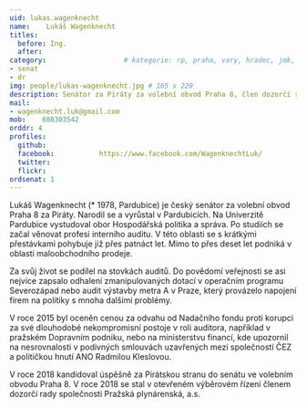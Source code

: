```yaml
---
uid: lukas.wagenknecht
name:    Lukáš Wagenknecht
titles:
  before: Ing. 
  after:
category:                 	# kategorie: rp, praha, vary, hradec, jmk, senat
- senat
- dr
img: people/lukas-wagenknecht.jpg # 165 x 220
description: Senátor za Piráty za volební obvod Praha 8, člen dozorčí rady ve společnosti Pražská plynárenská, a.s.             	# kratký popis, max 160 znaků
mail:
- wagenknecht.luk@gmail.com
mob:	608303542		  
orddr: 4
profiles:
  github:                 
  facebook: 		  https://www.facebook.com/WagenknechtLuk/
  twitter: 		  
  flickr:		  
ordsenat: 1
---
```


Lukáš Wagenknecht (* 1978, Pardubice) je český senátor za volební obvod Praha 8 za Piráty. Narodil se a vyrůstal v Pardubicích. Na Univerzitě Pardubice vystudoval obor Hospodářská politika a správa. Po studiích se začal věnovat profesi interního auditu. V této oblasti se s krátkými přestávkami pohybuje již přes patnáct let. Mimo to přes deset let podniká v oblasti maloobchodního prodeje.

Za svůj život se podílel na stovkách auditů. Do povědomí veřejnosti se asi nejvíce zapsalo odhalení zmanipulovaných dotací v operačním programu Severozápad nebo audit výstavby metra A v Praze, který provázelo napojení firem na politiky s mnoha dalšími problémy.

V roce 2015 byl oceněn cenou za odvahu od Nadačního fondu proti korupci za své dlouhodobé nekompromisní postoje v roli auditora, například v pražském Dopravním podniku, nebo na ministerstvu financí, kde upozornil na nesrovnalosti v podivných smlouvách uzavřených mezi společností ČEZ a političkou hnutí ANO Radmilou Kleslovou.

V roce 2018 kandidoval úspěšně za Pirátskou stranu do senátu ve volebním obvodu Praha 8. V roce 2018 se stal v otevřeném výběrovém řízení členem dozorčí rady společnosti Pražská plynárenská, a.s.

